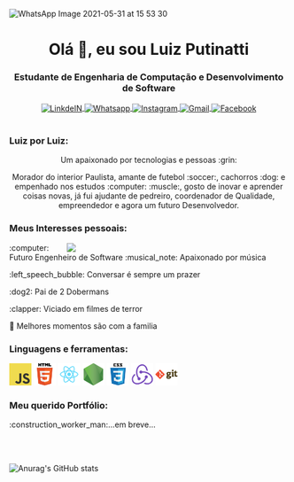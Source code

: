 ![WhatsApp Image 2021-05-31 at 15 53 30](https://user-images.githubusercontent.com/78488900/120231845-a5bc6600-c228-11eb-8a9d-d105d64248a8.jpeg)
<h1 align = "center"> Olá 👋, eu sou Luiz Putinatti </h1>
<h3 align = "center"> Estudante de Engenharia de Computação e Desenvolvimento de Software </h3>
<div align = "center">
<a target="_blank" href="https://www.linkedin.com/in/luizputinatti/">
  <img align="center" alt="LinkdeIN" width="40px" src="https://cdn.jsdelivr.net/npm/simple-icons@v3/icons/linkedin.svg" />
</a>
<a target="_blank" href="https://api.whatsapp.com/send?phone=5519993771815">
  <img align="center" alt="Whatsapp" width="40px" src="https://cdn.jsdelivr.net/npm/simple-icons@v3/icons/whatsapp.svg" />
</a>
<a target="_blank" href="https://instagram.com/luizputinatti?utm_medium=copy_link">
  <img align="center" alt="Instagram" width="40px" src="https://cdn.jsdelivr.net/npm/simple-icons@v3/icons/instagram.svg" />
</a>
<a target="_blank" href="mailto:eduardoputinatti@gmail.com">
  <img align="center" alt="Gmail" width="40px" src="https://cdn.jsdelivr.net/npm/simple-icons@v3/icons/gmail.svg" />
</a>
<a target="_blank" href="https://fb.com/luizeduardoputinatti">
  <img align="center" alt="Facebook" width="40px" src="https://cdn.jsdelivr.net/npm/simple-icons@v3/icons/facebook.svg" />
</a>
</div>
 <br>
 <h3> Luiz por Luiz: </h3>
<p align="center">Um apaixonado por tecnologias e pessoas :grin:</p>
<p align="center">Morador do interior Paulista, amante de futebol :soccer:, cachorros :dog: e empenhado nos estudos :computer: :muscle:, gosto de inovar e aprender coisas novas, já fui ajudante de pedreiro, coordenador de Qualidade, empreendedor e agora um futuro Desenvolvedor. </p>
 <div display="block">
 <span width="400">
  <h3> Meus Interesses pessoais: </h3>
   <img align="right" src="https://user-images.githubusercontent.com/78488900/120404286-6b33f580-c31c-11eb-9636-2fdf62d6f9ef.gif" width="400" >
  :computer: Futuro Engenheiro de Software
  :musical_note: Apaixonado por música</p>
  :left_speech_bubble: Conversar é sempre um prazer</p>
  :dog2: Pai de 2 Dobermans</p>
  :clapper: Viciado em filmes de terror</p>
  💟 Melhores momentos são com a familia</p>
   

  <h3> Linguagens e ferramentas: </h3>
  <div align="left">
    <code><img height="40" src="https://raw.githubusercontent.com/github/explore/80688e429a7d4ef2fca1e82350fe8e3517d3494d/topics/javascript/javascript.png"></code>
    <code><img height="40" src="https://raw.githubusercontent.com/github/explore/80688e429a7d4ef2fca1e82350fe8e3517d3494d/topics/html/html.png"></code>
    <code><img height="40" src="https://raw.githubusercontent.com/github/explore/80688e429a7d4ef2fca1e82350fe8e3517d3494d/topics/react/react.png"></code>
    <code><img height="40" src="https://raw.githubusercontent.com/github/explore/80688e429a7d4ef2fca1e82350fe8e3517d3494d/topics/nodejs/nodejs.png"></code>
    <code><img height="40" src="https://raw.githubusercontent.com/github/explore/80688e429a7d4ef2fca1e82350fe8e3517d3494d/topics/css/css.png"></code>
    <code><img height="40" src="https://raw.githubusercontent.com/github/explore/80688e429a7d4ef2fca1e82350fe8e3517d3494d/topics/redux/redux.png"></code>
    <code><img height="40" src="https://raw.githubusercontent.com/github/explore/80688e429a7d4ef2fca1e82350fe8e3517d3494d/topics/git/git.png"></code>
  </div>
  <h3> Meu querido Portfólio: </h3>
  <p>:construction_worker_man:...em breve...</p>
</span>
</div>
<br>
<br>

![Anurag's GitHub stats](https://github-readme-stats.vercel.app/api?username=eduardoputinatti&show_icons=true&theme=dracula)



